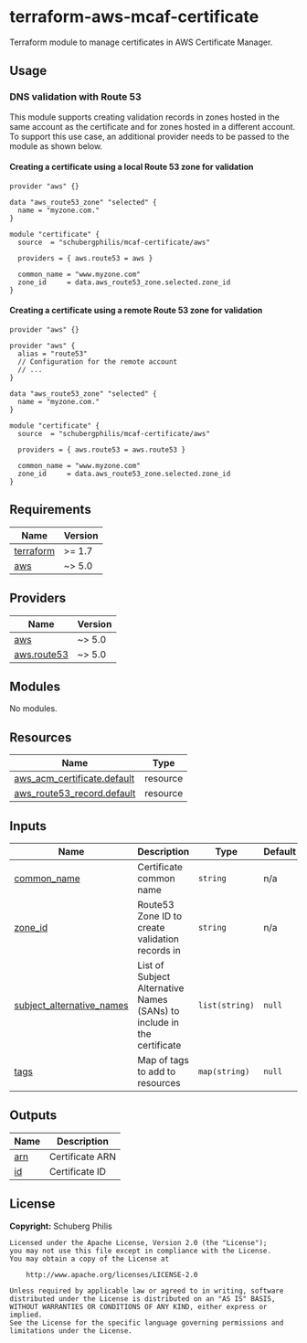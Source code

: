 # terraform-aws-mcaf-certificate

Terraform module to manage certificates in AWS Certificate Manager.

## Usage

### DNS validation with Route 53

This module supports creating validation records in zones hosted in the same account as the certificate and for zones hosted in a different account. To support this use case, an additional provider needs to be passed to the module as shown below.

#### Creating a certificate using a local Route 53 zone for validation

```hcl
provider "aws" {}

data "aws_route53_zone" "selected" {
  name = "myzone.com."
}

module "certificate" {
  source  = "schubergphilis/mcaf-certificate/aws"

  providers = { aws.route53 = aws }

  common_name = "www.myzone.com"
  zone_id     = data.aws_route53_zone.selected.zone_id
}
```

#### Creating a certificate using a remote Route 53 zone for validation

```hcl
provider "aws" {}

provider "aws" {
  alias = "route53"
  // Configuration for the remote account
  // ...
}

data "aws_route53_zone" "selected" {
  name = "myzone.com."
}

module "certificate" {
  source  = "schubergphilis/mcaf-certificate/aws"

  providers = { aws.route53 = aws.route53 }

  common_name = "www.myzone.com"
  zone_id     = data.aws_route53_zone.selected.zone_id
}
```

<!-- BEGIN_TF_DOCS -->
## Requirements

| Name | Version |
|------|---------|
| <a name="requirement_terraform"></a> [terraform](#requirement\_terraform) | >= 1.7 |
| <a name="requirement_aws"></a> [aws](#requirement\_aws) | ~> 5.0 |

## Providers

| Name | Version |
|------|---------|
| <a name="provider_aws"></a> [aws](#provider\_aws) | ~> 5.0 |
| <a name="provider_aws.route53"></a> [aws.route53](#provider\_aws.route53) | ~> 5.0 |

## Modules

No modules.

## Resources

| Name | Type |
|------|------|
| [aws_acm_certificate.default](https://registry.terraform.io/providers/hashicorp/aws/latest/docs/resources/acm_certificate) | resource |
| [aws_route53_record.default](https://registry.terraform.io/providers/hashicorp/aws/latest/docs/resources/route53_record) | resource |

## Inputs

| Name | Description | Type | Default | Required |
|------|-------------|------|---------|:--------:|
| <a name="input_common_name"></a> [common\_name](#input\_common\_name) | Certificate common name | `string` | n/a | yes |
| <a name="input_zone_id"></a> [zone\_id](#input\_zone\_id) | Route53 Zone ID to create validation records in | `string` | n/a | yes |
| <a name="input_subject_alternative_names"></a> [subject\_alternative\_names](#input\_subject\_alternative\_names) | List of Subject Alternative Names (SANs) to include in the certificate | `list(string)` | `null` | no |
| <a name="input_tags"></a> [tags](#input\_tags) | Map of tags to add to resources | `map(string)` | `null` | no |

## Outputs

| Name | Description |
|------|-------------|
| <a name="output_arn"></a> [arn](#output\_arn) | Certificate ARN |
| <a name="output_id"></a> [id](#output\_id) | Certificate ID |
<!-- END_TF_DOCS -->

## License

**Copyright:** Schuberg Philis

```text
Licensed under the Apache License, Version 2.0 (the "License");
you may not use this file except in compliance with the License.
You may obtain a copy of the License at

    http://www.apache.org/licenses/LICENSE-2.0

Unless required by applicable law or agreed to in writing, software
distributed under the License is distributed on an "AS IS" BASIS,
WITHOUT WARRANTIES OR CONDITIONS OF ANY KIND, either express or implied.
See the License for the specific language governing permissions and
limitations under the License.
```
